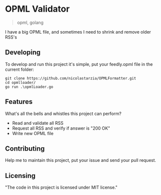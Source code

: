 # OPML Validator
> opml, golang

I have a big OPML file, and sometimes I need to shrink and remove older RSS's

## Developing

To develop and run this project it's simple, put your feedly.opml file in the current folder:

```shell
git clone https://github.com/nicolastarzia/OPMLFormatter.git
cd opmlloader/
go run .\opmlLoader.go
```

## Features

What's all the bells and whistles this project can perform?
* Read and validate all RSS
* Request all RSS and verify if answer is "200 OK"
* Write new OPML file

## Contributing

Help me to maintain this project, put your issue and send your pull request. 

## Licensing

"The code in this project is licensed under MIT license."